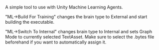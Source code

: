 A simple tool to use with Unity Machine Learning Agents. 

"ML->Build For Training" changes the brain type to External and start building the executable.

"ML->Switch To Internal" changes brain type to Internal and sets Graph Mode to currently selected TextAsset. Make sure to select the .bytes file beforehand if you want to automatically assign it.
